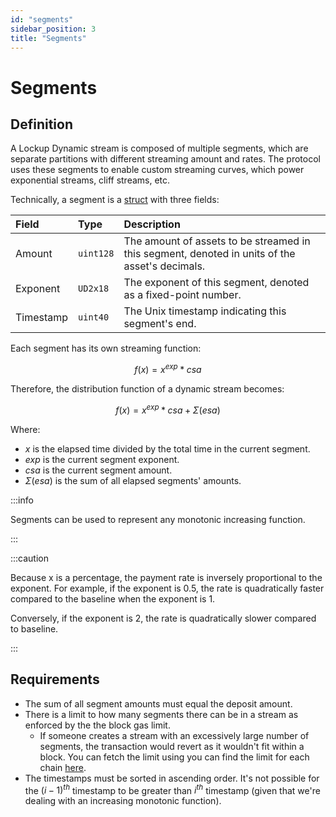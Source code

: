 ```yaml
---
id: "segments"
sidebar_position: 3
title: "Segments"
---
```


# Segments

## Definition

A Lockup Dynamic stream is composed of multiple segments, which are separate partitions with different streaming amount
and rates. The protocol uses these segments to enable custom streaming curves, which power exponential streams, cliff
streams, etc.

Technically, a segment is a [struct](/contracts/v2/reference/core/types/library.LockupDynamic#segment) with three
fields:

| Field     | Type      | Description                                                                                    |
| :-------- | :-------- | :--------------------------------------------------------------------------------------------- |
| Amount    | `uint128` | The amount of assets to be streamed in this segment, denoted in units of the asset's decimals. |
| Exponent  | `UD2x18`  | The exponent of this segment, denoted as a fixed-point number.                                 |
| Timestamp | `uint40`  | The Unix timestamp indicating this segment's end.                                              |

Each segment has its own streaming function:

$$
f(x) = x^{exp} * csa
$$

Therefore, the distribution function of a dynamic stream becomes:

$$
f(x) = x^{exp} * csa + \Sigma(esa)
$$

Where:

- $x$ is the elapsed time divided by the total time in the current segment.
- $exp$ is the current segment exponent.
- $csa$ is the current segment amount.
- $\Sigma(esa)$ is the sum of all elapsed segments' amounts.

:::info

Segments can be used to represent any monotonic increasing function.

:::

:::caution

Because x is a percentage, the payment rate is inversely proportional to the exponent. For example, if the exponent is
0.5, the rate is quadratically faster compared to the baseline when the exponent is 1.

Conversely, if the exponent is 2, the rate is quadratically slower compared to baseline.

:::

## Requirements

- The sum of all segment amounts must equal the deposit amount.
- There is a limit to how many segments there can be in a stream as enforced by the the block gas limit.
  - If someone creates a stream with an excessively large number of segments, the transaction would revert as it
    wouldn't fit within a block. You can fetch the limit using you can find the limit for each chain
    [here](https://github.com/sablier-labs/v2-core/blob/main/script/Base.s.sol#L90-L131).
- The timestamps must be sorted in ascending order. It's not possible for the $(i-1)^{th}$ timestamp to be greater than
  $i^{th}$ timestamp (given that we're dealing with an increasing monotonic function).
